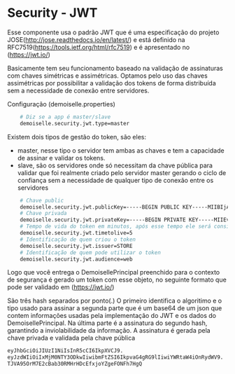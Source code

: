 # Security - JWT

Esse componente usa o padrão JWT que é uma especificação do projeto JOSE(http://jose.readthedocs.io/en/latest/) e está definido na RFC7519(https://tools.ietf.org/html/rfc7519) e é apresentado no (https://jwt.io/)

Basicamente tem seu funcionamento baseado na validação de assinaturas com chaves simétricas e assimétricas. Optamos pelo uso das chaves assimétricas por possibilitar a validação dos tokens de forma distribuída sem a necessidade de conexão entre servidores.

Configuração (demoiselle.properties)

```bash
    # Diz se a app é master/slave 
    demoiselle.security.jwt.type=master
```
Existem dois tipos de gestão do token, são eles:
- master, nesse tipo o servidor tem ambas as chaves e tem a capacidade de assinar e validar os tokens.
- slave, são os servidores onde só necessitam da chave pública para validar que foi realmente criado pelo servidor master gerando o ciclo de confiança sem a necessidade de qualquer tipo de conexão entre os servidores

```bash
    # Chave public
    demoiselle.security.jwt.publicKey=-----BEGIN PUBLIC KEY-----MIIBIjANBgkqhkiG9w0BAQEFAAOCAQ8AMIIBCgKCAQEA09A11Zaqmp5ZBTOCxgJ8qqtHhb6b-----END PUBLIC KEY-----
    # Chave privada
    demoiselle.security.jwt.privateKey=-----BEGIN PRIVATE KEY-----MIIEvQIBADANBgkqhkiG9w0BAQEFAASCBKcwggSjAgEAAoIBAQDT0DXVlqqanlkFM4LGAnyq7u+IcUizfs6OQTmTR3Xp6LryES/rLn0vwZKZIvo=-----END PRIVATE KEY-----
    # Tempo de vida do token em minutos, após esse tempo ele será considerado inválido
    demoiselle.security.jwt.timetolive=5
    # Identificação de quem criou o token 
    demoiselle.security.jwt.issuer=STORE
    # Identificação de quem pode utilizar o token
    demoiselle.security.jwt.audience=web
```

Logo que você entrega o DemoisellePrincipal preenchido para o contexto de segurança é gerado um token com esse objeto, no seguinte formato que pode ser validado em (https://jwt.io/)

São três hash separados por ponto(.) 
O primeiro identifica o algoritimo e o tipo usado para assinar a segunda parte que é um base64 de um json que contem informações usadas pela implementação do JWT e os dados do DemoisellePrincipal. Na última parte é a assinatura do segundo hash, garantindo a inviolabilidade da informação.
A assinatura é gerada pela chave privada e validada pela chave pública

```bash
eyJhbGciOiJIUzI1NiIsInR5cCI6IkpXVCJ9.
eyJzdWIiOiIxMjM0NTY3ODkwIiwibmFtZSI6IkpvaG4gRG9lIiwiYWRtaW4iOnRydWV9.
TJVA95OrM7E2cBab30RMHrHDcEfxjoYZgeFONFh7HgQ
```

